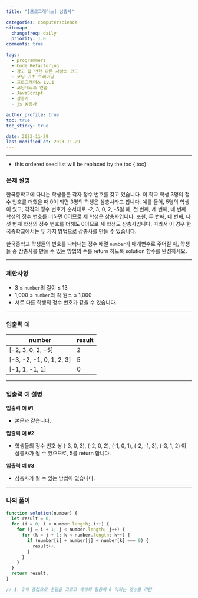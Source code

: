 ```yaml
---
title: "[프로그래머스] 삼총사"

categories: computerscience
sitemap:
  changefreq: daily
  priority: 1.0
comments: true

tags:
  - programmers
  - Code Refactoring
  - 참고 할 만한 다른 사람의 코드
  - 코딩 기초 트레이닝
  - 프로그래머스 Lv.1
  - 코딩테스트 연습
  - JavaScript
  - 삼총사
  - js 삼총사

author_profile: true
toc: true
toc_sticky: true

date: 2023-11-29
last_modified_at: 2023-11-29
---
```


---

<!-- prettier-ignore -->
* this ordered seed list will be replaced by the toc 
{:toc}

### 문제 설명

한국중학교에 다니는 학생들은 각자 정수 번호를 갖고 있습니다. 이 학교 학생 3명의 정수 번호를 더했을 때 0이 되면 3명의 학생은 삼총사라고 합니다. 예를 들어, 5명의 학생이 있고, 각각의 정수 번호가 순서대로 -2, 3, 0, 2, -5일 때, 첫 번째, 세 번째, 네 번째 학생의 정수 번호를 더하면 0이므로 세 학생은 삼총사입니다. 또한, 두 번째, 네 번째, 다섯 번째 학생의 정수 번호를 더해도 0이므로 세 학생도 삼총사입니다. 따라서 이 경우 한국중학교에서는 두 가지 방법으로 삼총사를 만들 수 있습니다.

한국중학교 학생들의 번호를 나타내는 정수 배열 `number`가 매개변수로 주어질 때, 학생들 중 삼총사를 만들 수 있는 방법의 수를 return 하도록 solution 함수를 완성하세요.

---

### 제한사항

- 3 ≤ `number`의 길이 ≤ 13
- 1,000 ≤ `number`의 각 원소 ≤ 1,000
- 서로 다른 학생의 정수 번호가 같을 수 있습니다.

---

### 입출력 예

| number                   | result |
| ------------------------ | ------ |
| [-2, 3, 0, 2, -5]        | 2      |
| [-3, -2, -1, 0, 1, 2, 3] | 5      |
| [-1, 1, -1, 1]           | 0      |

---

### 입출력 예 설명

**입출력 예 #1**

- 본문과 같습니다.

**입출력 예 #2**

- 학생들의 정수 번호 쌍 (-3, 0, 3), (-2, 0, 2), (-1, 0, 1), (-2, -1, 3), (-3, 1, 2) 이 삼총사가 될 수 있으므로, 5를 return 합니다.

**입출력 예 #3**

- 삼총사가 될 수 있는 방법이 없습니다.

---

### 나의 풀이

```jsx
function solution(number) {
  let result = 0;
  for (i = 0; i < number.length; i++) {
    for (j = i + 1; j < number.length; j++) {
      for (k = j + 1; k < number.length; k++) {
        if (number[i] + number[j] + number[k] === 0) {
          result++;
        }
      }
    }
  }
  return result;
}

// 1. 3개 중첩으로 순열을 고르고 세개의 합중에 0 이되는 갯수를 리턴
```
